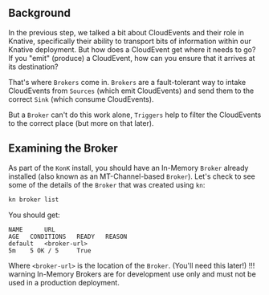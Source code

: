 ## Background
In the previous step, we talked a bit about CloudEvents and their role in Knative, specifically their ability to transport bits of information within our Knative deployment. But how does a CloudEvent get where it needs to go? If you "emit" (produce) a CloudEvent, how can you ensure that it arrives at its destination?

That's where `Brokers` come in. `Brokers` are a fault-tolerant way to intake CloudEvents from `Sources` (which emit CloudEvents) and send them to the correct `Sink` (which consume CloudEvents).

But a `Broker` can't do this work alone, `Triggers` help to filter the CloudEvents to the correct place (but more on that later).

## Examining the Broker
As part of the `KonK` install, you should have an In-Memory `Broker` already installed (also known as an MT-Channel-based `Broker`). Let's check to see some of the details of the `Broker` that was created using `kn`:
```bash
kn broker list
```

You should get:
```{ .optional-language-as-class .no-copy }
NAME      URL                                                                        AGE   CONDITIONS   READY   REASON
default   <broker-url>                                                               5m    5 OK / 5     True    
```
Where `<broker-url>` is the location of the `Broker`. (You'll need this later!)
!!! warning
    In-Memory Brokers are for development use only and must not be used in a production deployment.
